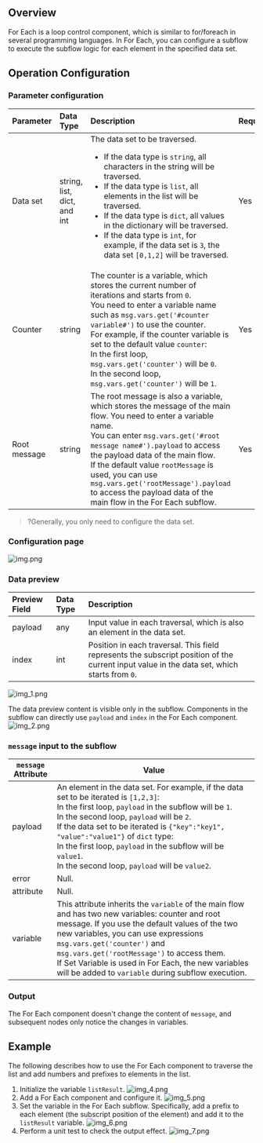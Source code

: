 
## Overview

For Each is a loop control component, which is similar to for/foreach in several programming languages. In For Each, you can configure a subflow to execute the subflow logic for each element in the specified data set.

## Operation Configuration

### Parameter configuration

| Parameter | Data Type | Description | Required | Default Value |
|:----|:---------------------|:----------------------------------------------------------------------------------------------------------------------------------------------------------------------------------|:-----|-------------|
| Data set | string, list, dict, and int | The data set to be traversed. <ul><li>If the data type is `string`, all characters in the string will be traversed.</li><li>If the data type is `list`, all elements in the list will be traversed.</li><li>If the data type is `dict`, all values in the dictionary will be traversed.</li><li>If the data type is `int`, for example, if the data set is `3`, the data set `[0,1,2]` will be traversed.</li> </ul>                                              | Yes    | None           |
| Counter | string               | The counter is a variable, which stores the current number of iterations and starts from `0`.<br/>You need to enter a variable name such as `msg.vars.get('#counter variable#')` to use the counter.<br/>For example, if the counter variable is set to the default value `counter`:<br/> In the first loop, `msg.vars.get('counter')` will be `0`.<br/>In the second loop, `msg.vars.get('counter')` will be `1`.        | Yes    | counter     |
| Root message | string               | The root message is also a variable, which stores the message of the main flow. You need to enter a variable name.<br/>You can enter `msg.vars.get('#root message name#').payload` to access the payload data of the main flow.<br/>If the default value `rootMessage` is used, you can use `msg.vars.get('rootMessage').payload` to access the payload data of the main flow in the For Each subflow. | Yes    | rootMessage |

>?Generally, you only need to configure the data set.

### Configuration page

![img.png](https://staticintl.cloudcachetci.com/yehe/backend-news/gR3z240_1.png)

### Data preview

| Preview Field    | Data Type | Description                               |
|:--------|:-----|:---------------------------------|
| payload | any  | Input value in each traversal, which is also an element in the data set.            |
| index   | int  | Position in each traversal. This field represents the subscript position of the current input value in the data set, which starts from `0`. |

![img_1.png](https://staticintl.cloudcachetci.com/yehe/backend-news/MfwM000_2.png)

The data preview content is visible only in the subflow. Components in the subflow can directly use `payload` and `index` in the For Each component.
![img_2.png](https://staticintl.cloudcachetci.com/yehe/backend-news/2hXp351_3.png)

### `message` input to the subflow

| `message` Attribute | Value                                                                                                                                                                         |
|-----------|---------------------------------------------------------------------------------------------------------------------------------------------------------------------------|
| payload   | An element in the data set. For example, if the data set to be iterated is `[1,2,3]`:<br/>In the first loop, `payload` in the subflow will be `1`.<br/>In the second loop, `payload` will be `2`.<br/>If the data set to be iterated is `{"key":"key1", "value":"value1"}` of `dict` type:<br/>In the first loop, `payload` in the subflow will be `value1`.<br/>In the second loop, `payload` will be `value2`.            |
| error     | Null.                                                                                                                                                                         |
| attribute | Null.                                                                                                                                                                         |
| variable  | This attribute inherits the `variable` of the main flow and has two new variables: counter and root message. If you use the default values of the two new variables, you can use expressions `msg.vars.get('counter')` and `msg.vars.get('rootMessage')` to access them.<br/>If Set Variable is used in For Each, the new variables will be added to `variable` during subflow execution. |

### Output

The For Each component doesn't change the content of `message`, and subsequent nodes only notice the changes in variables.

## Example

The following describes how to use the For Each component to traverse the list and add numbers and prefixes to elements in the list.

1. Initialize the variable `listResult`.
![img_4.png](https://staticintl.cloudcachetci.com/yehe/backend-news/Z5pR117_4.png)
2. Add a For Each component and configure it.
![img_5.png](https://staticintl.cloudcachetci.com/yehe/backend-news/k4Pn178_5.png)
3. Set the variable in the For Each subflow. Specifically, add a prefix to each element (the subscript position of the element) and add it to the `listResult` variable.
![img_6.png](https://staticintl.cloudcachetci.com/yehe/backend-news/ZKZt298_6.png)
4. Perform a unit test to check the output effect.
![img_7.png](https://staticintl.cloudcachetci.com/yehe/backend-news/yMBx053_7.png)
